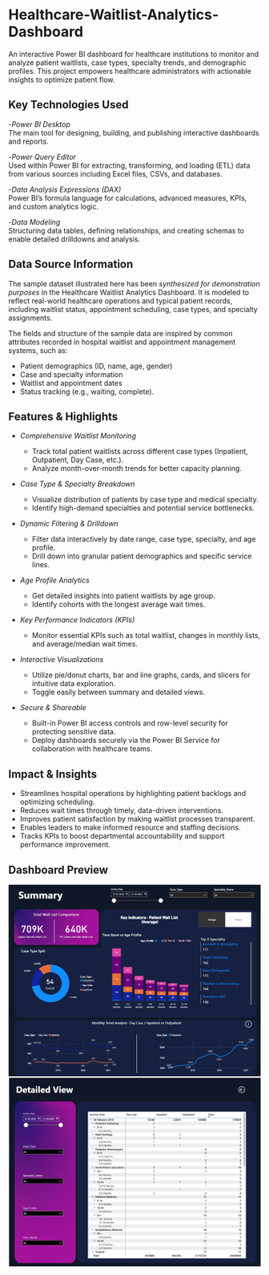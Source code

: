 # Healthcare-Waitlist-Analytics-Dashboard
An interactive Power BI dashboard for healthcare institutions to monitor and analyze patient waitlists, case types, specialty trends, and demographic profiles. This project empowers healthcare administrators with actionable insights to optimize patient flow.
## Key Technologies Used

-*Power BI Desktop*  
  The main tool for designing, building, and publishing interactive dashboards and reports.

-*Power Query Editor*  
  Used within Power BI for extracting, transforming, and loading (ETL) data from various sources including Excel files, CSVs, and databases.

-*Data Analysis Expressions (DAX)*  
  Power BI’s formula language for calculations, advanced measures, KPIs, and custom analytics logic.

-*Data Modeling*  
  Structuring data tables, defining relationships, and creating schemas to enable detailed drilldowns and analysis.
## Data Source Information

The sample dataset illustrated here has been *synthesized for demonstration purposes* in the Healthcare Waitlist Analytics Dashboard. It is modeled to reflect real-world healthcare operations and typical patient records, including waitlist status, appointment scheduling, case types, and specialty assignments.

The fields and structure of the sample data are inspired by common attributes recorded in hospital waitlist and appointment management systems, such as:

- Patient demographics (ID, name, age, gender)
- Case and specialty information
- Waitlist and appointment dates
- Status tracking (e.g., waiting, complete).
## Features & Highlights

- *Comprehensive Waitlist Monitoring*
  - Track total patient waitlists across different case types (Inpatient, Outpatient, Day Case, etc.).
  - Analyze month-over-month trends for better capacity planning.

- *Case Type & Specialty Breakdown*
  - Visualize distribution of patients by case type and medical specialty.
  - Identify high-demand specialties and potential service bottlenecks.

- *Dynamic Filtering & Drilldown*
  - Filter data interactively by date range, case type, specialty, and age profile.
  - Drill down into granular patient demographics and specific service lines.

- *Age Profile Analytics*
  - Get detailed insights into patient waitlists by age group.
  - Identify cohorts with the longest average wait times.

- *Key Performance Indicators (KPIs)*
  - Monitor essential KPIs such as total waitlist, changes in monthly lists, and average/median wait times.

- *Interactive Visualizations*
  - Utilize pie/donut charts, bar and line graphs, cards, and slicers for intuitive data exploration.
  - Toggle easily between summary and detailed views.

- *Secure & Shareable*
  - Built-in Power BI access controls and row-level security for protecting sensitive data.
  - Deploy dashboards securely via the Power BI Service for collaboration with healthcare teams.
## Impact & Insights

- Streamlines hospital operations by highlighting patient backlogs and optimizing scheduling.
- Reduces wait times through timely, data-driven interventions.
- Improves patient satisfaction by making waitlist processes transparent.
- Enables leaders to make informed resource and staffing decisions.
- Tracks KPIs to boost departmental accountability and support performance improvement.
## Dashboard Preview

![Healthcare Waitlist Analytics Dashboard](https://github.com/sahil-sharma-19/Healthcare-Waitlist-Analytics-Dashboard/blob/main/Snapshot%20of%20the%20Summary%20Dashboard.png)
![Healthcare Waitlist Analytics Dashboard](https://github.com/sahil-sharma-19/Healthcare-Waitlist-Analytics-Dashboard/blob/main/Snapshot%20of%20the%20Detail%20View%20Dashboard.png)

